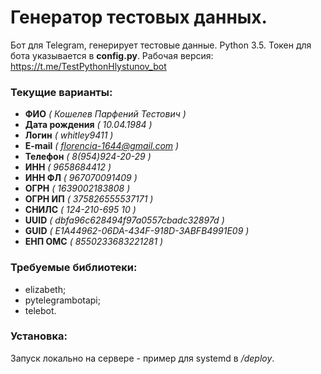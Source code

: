 # Генератор тестовых данных. 

Бот для Telegram, генерирует тестовые данные. Python 3.5.
Токен для бота указывается в **config.py**.
Рабочая версия: https://t.me/TestPythonHlystunov_bot

### Текущие варианты:

  - **ФИО** _( Кошелев Парфений Тестович )_
  - **Дата рождения** _( 10.04.1984 )_
  - **Логин** _( whitley9411 )_
  - **E-mail** _( florencia-1644@gmail.com )_
  - **Телефон** _( 8(954)924-20-29 )_
  - **ИНН** _( 9658684412 )_
  - **ИНН ФЛ** _( 967070091409 )_
  - **ОГРН** _( 1639002183808 )_
  - **ОГРН ИП** _( 375826555537171 )_
  - **СНИЛС** _( 124-210-695 10 )_
  - **UUID** _( dbfa96c628494f97a0557cbadc32897d )_
  - **GUID** _( E1A44962-06DA-434F-918D-3ABFB4991E09 )_
  - **ЕНП ОМС** _( 8550233683221281 )_

### Требуемые библиотеки:

  - elizabeth;
  - pytelegrambotapi;
  - telebot.

### Установка:

Запуск локально на сервере - пример для systemd в _/deploy_.
